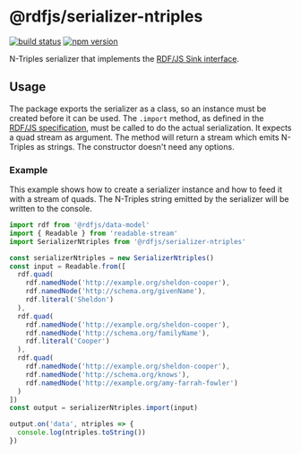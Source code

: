 # @rdfjs/serializer-ntriples
[![build status](https://img.shields.io/github/workflow/status/rdfjs-base/serializer-ntriples/Test)](https://github.com/rdfjs-base/serializer-ntriples/actions/workflows/test.yaml)
[![npm version](https://img.shields.io/npm/v/@rdfjs/serializer-ntriples.svg)](https://www.npmjs.com/package/@rdfjs/serializer-ntriples)

N-Triples serializer that implements the [RDF/JS Sink interface](http://rdf.js.org/).

## Usage

The package exports the serializer as a class, so an instance must be created before it can be used.
The `.import` method, as defined in the [RDF/JS specification](http://rdf.js.org/#sink-interface), must be called to do the actual serialization.
It expects a quad stream as argument.
The method will return a stream which emits N-Triples as strings.
The constructor doesn't need any options.

### Example

This example shows how to create a serializer instance and how to feed it with a stream of quads.
The N-Triples string emitted by the serializer will be written to the console.

```javascript
import rdf from '@rdfjs/data-model'
import { Readable } from 'readable-stream'
import SerializerNtriples from '@rdfjs/serializer-ntriples'

const serializerNtriples = new SerializerNtriples()
const input = Readable.from([
  rdf.quad(
    rdf.namedNode('http://example.org/sheldon-cooper'),
    rdf.namedNode('http://schema.org/givenName'),
    rdf.literal('Sheldon')
  ),
  rdf.quad(
    rdf.namedNode('http://example.org/sheldon-cooper'),
    rdf.namedNode('http://schema.org/familyName'),
    rdf.literal('Cooper')
  ),
  rdf.quad(
    rdf.namedNode('http://example.org/sheldon-cooper'),
    rdf.namedNode('http://schema.org/knows'),
    rdf.namedNode('http://example.org/amy-farrah-fowler')
  )  
])
const output = serializerNtriples.import(input)

output.on('data', ntriples => {
  console.log(ntriples.toString())
})
```
